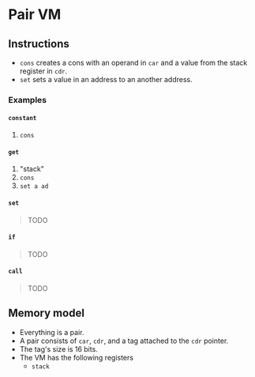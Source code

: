 # Pair VM

## Instructions

- `cons` creates a cons with an operand in `car` and a value from the stack register in `cdr`.
- `set` sets a value in an address to an another address.

### Examples

#### `constant`

1. `cons`

#### `get`

1. "stack"
1. `cons`
1. `set a ad`

#### `set`

> TODO

#### `if`

> TODO

#### `call`

> TODO

## Memory model

- Everything is a pair.
- A pair consists of `car`, `cdr`, and a tag attached to the `cdr` pointer.
- The tag's size is 16 bits.
- The VM has the following registers
  - `stack`
